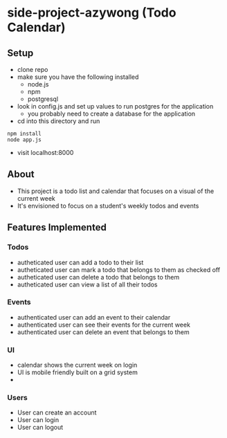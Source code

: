 # side-project-azywong (Todo Calendar)
## Setup
  - clone repo
  - make sure you have the following installed
    - node.js
    - npm
    - postgresql
  - look in config.js and set up values to run postgres for the application
    - you probably need to create a database for the application
  - cd into this directory and run
```
npm install
node app.js
```
  - visit localhost:8000
## About
 - This project is a todo list and calendar that focuses on a visual of the current week
 - It's envisioned to focus on a student's weekly todos and events
## Features Implemented
### Todos
  - autheticated user can add a todo to their list
  - autheticated user can mark a todo that belongs to them as checked off
  - autheticated user can delete a todo that belongs to them
  - autheticated user can view a list of all their todos
### Events
  - authenticated user can add an event to their calendar
  - authenticated user can see their events for the current week
  - authenticated user can delete an event that belongs to them
### UI
  - calendar shows the current week on login
  - UI is mobile friendly built on a grid system
  -
### Users
  - User can create an account
  - User can login
  - User can logout

